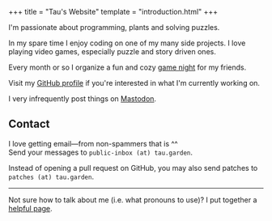 +++
title = "Tau's Website"
template = "introduction.html"
+++

I'm passionate about programming, plants and solving puzzles.

In my spare time I enjoy coding on one of my many side projects. I love playing
video games, especially puzzle and story driven ones.

Every month or so I organize a fun and cozy [game night] for my friends.

Visit my [GitHub profile] if you're interested
in what I'm currently working on.

I very infrequently post things on [Mastodon].

## Contact

I love getting email—from non-spammers that is ^^ \
Send your messages to <span id="email" class="_targetable">`public-inbox (at) tau.garden`</span>.

Instead of opening a pull request on GitHub,
you may also send patches to `patches (at) tau.garden`.

---

Not sure how to talk about me (i.e. what pronouns to use)? I put together a [helpful page](/pronouns).

[game night]: https://game-night.tau.garden
[GitHub profile]: https://github.com/bash
[Mastodon]: https://hachyderm.io/@tautropfli
